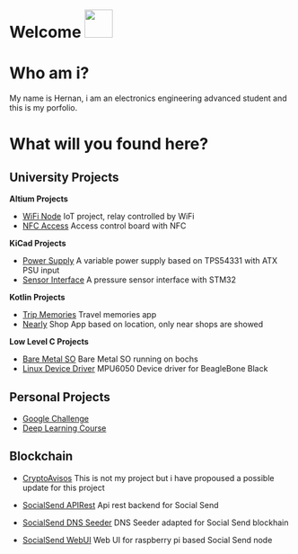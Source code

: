 # Welcome <img src="https://media.giphy.com/media/mGcNjsfWAjY5AEZNw6/giphy.gif" width="50">

# Who am i?

My name is Hernan, i am an electronics engineering advanced student and this is my porfolio.

# What will you found here?

## University Projects

**Altium Projects**
- [WiFi Node](https://github.com/hernss/IDCI_WiFiNode) IoT project, relay controlled by WiFi
- [NFC Access](https://github.com/hernss/IDCI_NFC_Access) Access control board with NFC

**KiCad Projects**
* [Power Supply](https://github.com/hernss/switching_power_supply) A variable power supply based on TPS54331 with ATX PSU input
* [Sensor Interface](https://github.com/hernss/pressure_sensor_interface) A pressure sensor interface with STM32

**Kotlin Projects**
* [Trip Memories](https://github.com/hernss/DADM_TripMemories) Travel memories app
* [Nearly](https://github.com/hernss/DADM_Nearly) Shop App based on location, only near shops are showed

**Low Level C Projects**
* [Bare Metal SO](https://github.com/hernss/TD3_BareMetalSO) Bare Metal SO running on bochs
* [Linux Device Driver](https://github.com/hernss/TD3_LinuxDeviceDriver) MPU6050 Device driver for BeagleBone Black

## Personal Projects

* [Google Challenge](https://github.com/hernss/GoogleChallenge)
* [Deep Learning Course](https://github.com/hernss/MachineLearningCourse)

## Blockchain

* [CryptoAvisos](https://github.com/hernss/CryptoAvisosV1) This is not my project but i have propoused a possible update for this project

* [SocialSend APIRest](https://github.com/hernss/SocialSendApiRest) Api rest backend for Social Send

* [SocialSend DNS Seeder](https://github.com/hernss/dns_seeder) DNS Seeder adapted for Social Send blockhain

* [SocialSend WebUI](https://github.com/hernss/SendPi) Web UI for raspberry pi based Social Send node

